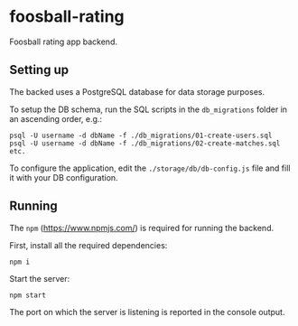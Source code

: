 # foosball-rating

Foosball rating app backend.

## Setting up

The backed uses a PostgreSQL database for data storage purposes.

To setup the DB schema, run the SQL scripts in the `db_migrations` folder in an ascending order, e.g.:
```
psql -U username -d dbName -f ./db_migrations/01-create-users.sql
psql -U username -d dbName -f ./db_migrations/02-create-matches.sql
etc.
```

To configure the application, edit the `./storage/db/db-config.js` file and fill it with your DB configuration.

## Running

The `npm` (https://www.npmjs.com/) is required for running the backend.

First, install all the required dependencies:

```
npm i
```

Start the server:
```
npm start
```

The port on which the server is listening is reported in the console output.
